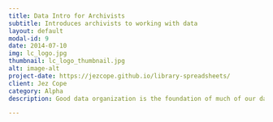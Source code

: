 ```yaml
---
title: Data Intro for Archivists
subtitle: Introduces archivists to working with data
layout: default
modal-id: 9
date: 2014-07-10
img: lc_logo.jpg
thumbnail: lc_logo_thumbnail.jpg
alt: image-alt
project-date: https://jezcope.github.io/library-spreadsheets/
client: Jez Cope
category: Alpha
description: Good data organization is the foundation of much of our day-to-day work in libraries. Most librarians have data or do data entry in spreadsheets. Spreadsheet programs are very useful graphical interfaces for designing data tables and handling very basic data quality control functions.

---
```

